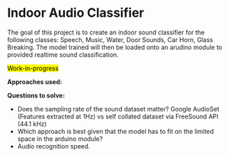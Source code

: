 # Indoor Audio Classifier

The goal of this project is to create an indoor sound classifier for the following classes: Speech, Music, Water, Door Sounds, Car Horn, Glass Breaking. The model trained will then be loaded onto an arudino module to provided realtime sound classification.

<mark>Work-in-progress</mark>

**Approaches used:**

**Questions to solve:**
* Does the sampling rate of the sound dataset matter? Google AudioSet (Features extracted at 1Hz) vs self collated dataset via FreeSound API (44.1 kHz)
* Which approach is best given that the model has to fit on the limited space in the arduino module?
* Audio recognition speed.
